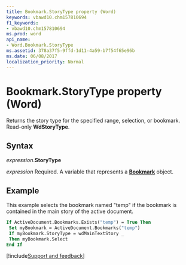 ```yaml
---
title: Bookmark.StoryType property (Word)
keywords: vbawd10.chm157810694
f1_keywords:
- vbawd10.chm157810694
ms.prod: word
api_name:
- Word.Bookmark.StoryType
ms.assetid: 378a37f5-9ffd-1d11-4a59-b7f54f65e96b
ms.date: 06/08/2017
localization_priority: Normal
---
```



# Bookmark.StoryType property (Word)

Returns the story type for the specified range, selection, or bookmark. Read-only **WdStoryType**.


## Syntax

_expression_.**StoryType**

_expression_ Required. A variable that represents a **[Bookmark](Word.Bookmark.md)** object.


## Example

This example selects the bookmark named "temp" if the bookmark is contained in the main story of the active document.

```vb
If ActiveDocument.Bookmarks.Exists("temp") = True Then 
 Set myBookmark = ActiveDocument.Bookmarks("temp") 
 If myBookmark.StoryType = wdMainTextStory _ 
 Then myBookmark.Select 
End If
```




[!include[Support and feedback](~/includes/feedback-boilerplate.md)]